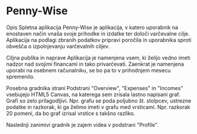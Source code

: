 # Penny-Wise

Opis
Spletna aplikacija Penny-Wise je aplikacija, v katero uporabnik na enostaven način vnaša svoje prihodke in izdatke ter določi varčevalne cilje. Aplikacija na podlagi zbranih podatkov pripravi poročila in uporabnika sproti obvešča o izpolnjevanju varčevalnih ciljev.

Ciljna publika in naprave
Aplikacija je namenjena vsem, ki želijo vedno imeti nadzor nad svojimi financami in tako privarčevati. Zaenkrat je namenjena uporabi na osebnem računalniku, se bo pa to v prihodnjem mesecu spremenilo.

Posebna gradnika strani
Podstrani "Overview", "Expenses" in "Incomes" vsebujejo HTML5 Canvas, na katerega sem zrisala lastno napisani graf. Grafi so zelo prilagodljivi. Npr. grafu se poda poljubno št. stolpcev, ustrezne podatke in razkorak, ki ga želimo imeti v grafu med vrsticami. Npr. razkorak 20 pomeni, da bo graf izrisal vrstice s takšno razliko.

Naslednji zanimivi gradnik je zajem videa v podstrani "Profile".
